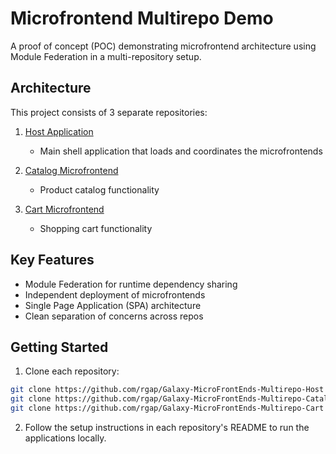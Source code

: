 # Microfrontend Multirepo Demo

A proof of concept (POC) demonstrating microfrontend architecture using Module Federation in a multi-repository setup.

## Architecture

This project consists of 3 separate repositories:

1. [Host Application](https://github.com/rgap/Galaxy-MicroFrontEnds-Multirepo-Host)

   - Main shell application that loads and coordinates the microfrontends

2. [Catalog Microfrontend](https://github.com/rgap/Galaxy-MicroFrontEnds-Multirepo-Catalog)

   - Product catalog functionality

3. [Cart Microfrontend](https://github.com/rgap/Galaxy-MicroFrontEnds-Multirepo-Cart)
   - Shopping cart functionality

## Key Features

- Module Federation for runtime dependency sharing
- Independent deployment of microfrontends
- Single Page Application (SPA) architecture
- Clean separation of concerns across repos

## Getting Started

1. Clone each repository:

```bash
git clone https://github.com/rgap/Galaxy-MicroFrontEnds-Multirepo-Host
git clone https://github.com/rgap/Galaxy-MicroFrontEnds-Multirepo-Catalog
git clone https://github.com/rgap/Galaxy-MicroFrontEnds-Multirepo-Cart
```

2. Follow the setup instructions in each repository's README to run the applications locally.
